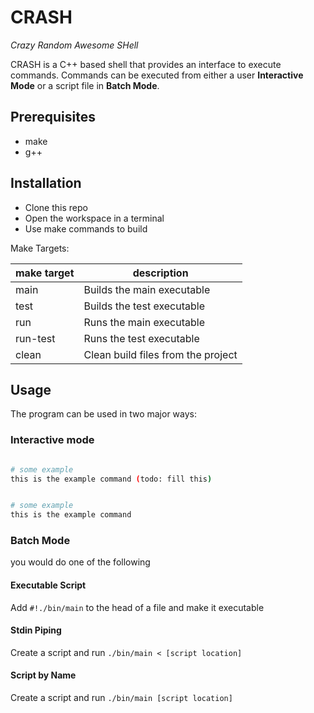 # CRASH
*Crazy Random Awesome SHell*

CRASH is a C++ based shell that provides an interface to execute commands. Commands can be executed from either a user **Interactive Mode** or a script file in **Batch Mode**.

## Prerequisites
- make
- g++

## Installation

- Clone this repo
- Open the workspace in a terminal
- Use make commands to build

Make Targets:

| make target | description                        |
|-------------|------------------------------------|
| main        | Builds the main executable         |
| test        | Builds the test executable         |
| run         | Runs the main executable           |
| run-test    | Runs the test executable           |
| clean       | Clean build files from the project |

## Usage

The program can be used in two major ways:



### Interactive mode

```bash

# some example
this is the example command (todo: fill this)


# some example
this is the example command

```

### Batch Mode

you would do one of the following

#### Executable Script
Add `#!./bin/main` to the head of a file and make it executable

#### Stdin Piping
Create a script and run `./bin/main < [script location]`

#### Script by Name
Create a script and run `./bin/main [script location]`